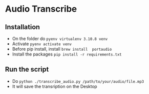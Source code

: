 # Audio Transcribe

## Installation

- On the folder do `pyenv virtualenv 3.10.8 venv`
- Activate `pyenv activate venv`
- Before pip install, install `brew install  portaudio`
- Install the packages `pip install -r requirements.txt`

## Run the script

- Do `python ./transcribe_audio.py /path/to/your/audio/file.mp3`
- It will save the transription on the Desktop
